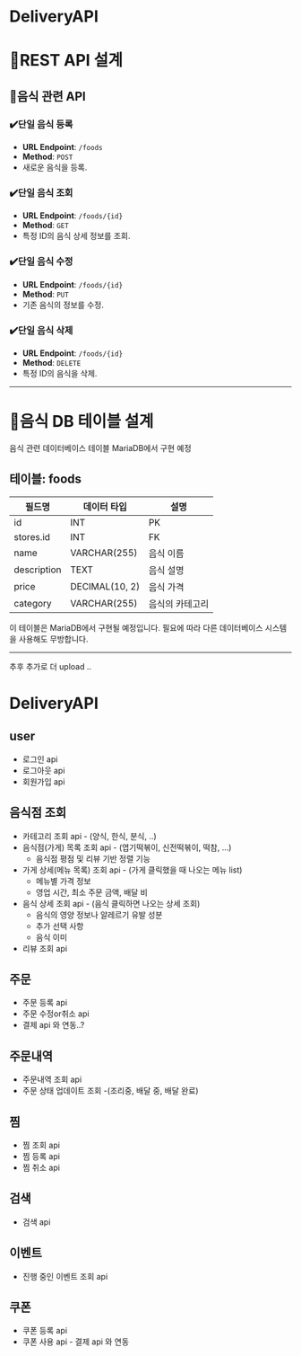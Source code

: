 # DeliveryAPI
# 🎈REST API 설계

## 🥘음식 관련 API

### ✔️단일 음식 등록
- **URL Endpoint**: `/foods`
- **Method**: `POST`
- 새로운 음식을 등록.

### ✔️단일 음식 조회
- **URL Endpoint**: `/foods/{id}`
- **Method**: `GET`
- 특정 ID의 음식 상세 정보를 조회.

### ✔️단일 음식 수정
- **URL Endpoint**: `/foods/{id}`
- **Method**: `PUT`
- 기존 음식의 정보를 수정.

### ✔️단일 음식 삭제
- **URL Endpoint**: `/foods/{id}`
- **Method**: `DELETE`
- 특정 ID의 음식을 삭제.


<hr>

# 🎈음식 DB 테이블 설계
음식 관련 데이터베이스 테이블
MariaDB에서 구현 예정

## 테이블: foods

| 필드명     | 데이터 타입      | 설명                 |
|------------|-------------------|----------------------|
| id         | INT               | PK                   |      
| stores.id  | INT               | FK                   |
| name       | VARCHAR(255)      | 음식 이름             |
| description| TEXT              | 음식 설명             |
| price      | DECIMAL(10, 2)    | 음식 가격             |
| category   | VARCHAR(255)      | 음식의 카테고리       |

이 테이블은 MariaDB에서 구현될 예정입니다. 필요에 따라 다른 데이터베이스 시스템을 사용해도 무방합니다.


<hr>

추후 추가로 더 upload .. 


# DeliveryAPI
## user
- 로그인 api
- 로그아웃 api
- 회원가입 api
  
## 음식점 조회
- 카테고리 조회 api - (양식, 한식, 분식, ..)
- 음식점(가게) 목록 조회 api - (엽기떡볶이, 신전떡볶이, 떡참, ...)
  - 음식점 평점 및 리뷰 기반 정렬 기능
- 가게 상세(메뉴 목록) 조회 api - (가게 클릭했을 때 나오는 메뉴 list)
  - 메뉴별 가격 정보
  - 영업 시간, 최소 주문 금액, 배달 비
- 음식 상세 조회 api - (음식 클릭하면 나오는 상세 조회)
  - 음식의 영양 정보나 알레르기 유발 성분
  - 추가 선택 사항
  - 음식 이미
- 리뷰 조회 api

## 주문
- 주문 등록 api
- 주문 수정or취소 api
- 결제 api 와 연동..?

## 주문내역
- 주문내역 조회 api
- 주문 상태 업데이트 조회 -(조리중, 배달 중, 배달 완료)
  
## 찜
  - 찜 조회 api
  - 찜 등록 api
  - 찜 취소 api

## 검색
  - 검색 api

## 이벤트 
  - 진행 중인 이벤트 조회 api

## 쿠폰 
  - 쿠폰 등록 api
  - 쿠폰 사용 api - 결제 api 와 연동
